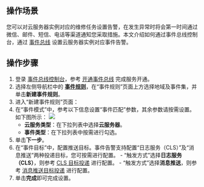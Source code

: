 ## 操作场景

您可以对云服务器实例对应的维修任务设置告警，在发生异常时将会第一时间通过微信、邮件、短信、电话等渠道通知您采取措施。本文介绍如何通过事件总线控制台，通过 [事件总线](https://cloud.tencent.com/document/product/1359/54353) 设置云服务器实例对应事件告警。



## 操作步骤
1. 登录 [事件总线控制台](https://console.cloud.tencent.com/eb)，参考 [开通事件总线](https://cloud.tencent.com/document/product/1359/56068) 完成服务开通。
2. 选择左侧导航栏中的 **[事件规则](https://console.cloud.tencent.com/eb/rule)**，在“事件规则”页面上方选择地域及事件集，并单击**新建事件规则**。
3. 进入“新建事件规则”页面：
 1. 在“事件模式”中，参考以下信息设置“事件匹配”参数，其余参数请按需设置。如下图所示：
![](https://qcloudimg.tencent-cloud.cn/raw/622a7ea54699ef7db79245adf0923d8a.png)
    - **云服务类型**：在下拉列表中选择**云服务器**。
    - **事件类型**：在下拉列表中按需进行勾选。
  2. 单击**下一步**。
  3. 在“事件目标”中，配置推送目标。事件告警支持配置“日志服务（CLS）”及“消息推送”两种投递目标，您可按需进行配置。
    - “触发方式”选择**日志服务（CLS）**，则参考 [CLS 目标投递](https://cloud.tencent.com/document/product/1359/62567) 进行配置。
    - “触发方式”选择**消息推送**，则参考 [消息推送目标投递](https://cloud.tencent.com/document/product/1359/62568) 进行配置。
4. 单击**完成**即可完成设置。
